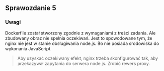 ## Sprawozdanie 5

### Uwagi 
Dockerfile został stworzony zgodnie z wymaganiami z treści zadania. Ale zbudowany obraz nie spełnia oczekiwań. Jest to spowodowane tym, że nginx nie jest w stanie obsługiwania node.js. Bo nie posiada srodowiska do wykonania JavaScript.
> Aby uzyskać oczekiwany efekt, nginx trzeba skonfigurować tak, aby przekazywał zapytania do serwera node.js. Zrobić rewers proxy.